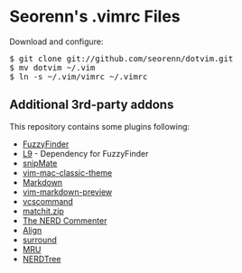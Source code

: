 Seorenn's .vimrc Files
======================

Download and configure: 
<pre>
$ git clone git://github.com/seorenn/dotvim.git
$ mv dotvim ~/.vim
$ ln -s ~/.vim/vimrc ~/.vimrc
</pre>

Additional 3rd-party addons
---------------------------

This repository contains some plugins following:

* [FuzzyFinder](http://www.vim.org/scripts/script.php?script_id=1984)
* [L9](http://www.vim.org/scripts/script.php?script_id=3252) - Dependency for FuzzyFinder
* [snipMate](http://www.vim.org/scripts/script.php?script_id=2540)
* [vim-mac-classic-theme](https://github.com/nelstrom/vim-mac-classic-theme)
* [Markdown](http://www.vim.org/scripts/script.php?script_id=2882)
* [vim-markdown-preview](https://github.com/robgleeson/vim-markdown-preview)
* [vcscommand](http://www.vim.org/scripts/script.php?script_id=90)
* [matchit.zip](http://www.vim.org/scripts/script.php?script_id=39)
* [The NERD Commenter](http://www.vim.org/scripts/script.php?script_id=1218)
* [Align](http://www.vim.org/scripts/script.php?script_id=294)
* [surround](http://www.vim.org/scripts/script.php?script_id=1697)
* [MRU](http://www.vim.org/scripts/script.php?script_id=521)
* [NERDTree](https://github.com/scrooloose/nerdtree)
